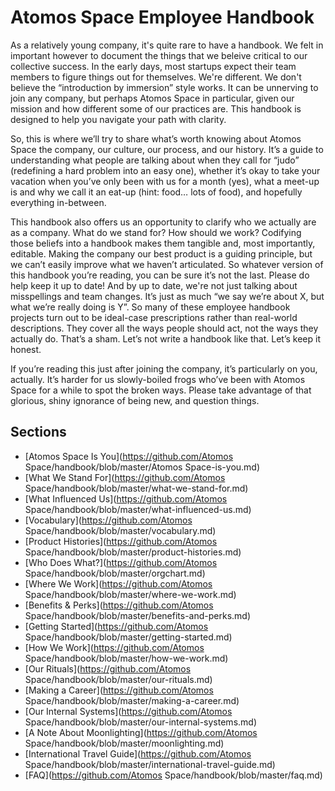 # Atomos Space Employee Handbook

As a relatively young company, it's quite rare to have a handbook. We felt in important however to document the things that we beleive critical to our collective success. In the early days, most startups expect their team members to figure things out for themselves. We're different. We don't believe the “introduction by immersion” style works. It can be unnerving to join any company, but perhaps Atomos Space in particular, given our mission and how different some of our practices are. This handbook is designed to help you navigate your path with clarity.

So, this is where we’ll try to share what’s worth knowing about Atomos Space the company, our culture, our process, and our history. It’s a guide to understanding what people are talking about when they call for “judo” (redefining a hard problem into an easy one), whether it’s okay to take your vacation when you’ve only been with us for a month (yes), what a meet-up is and why we call it an eat-up (hint: food… lots of food), and hopefully everything in-between.

This handbook also offers us an opportunity to clarify who we actually are as a company. What do we stand for? How should we work? Codifying those beliefs into a handbook makes them tangible and, most importantly, editable. Making the company our best product is a guiding principle, but we can’t easily improve what we haven’t articulated. So whatever version of this handbook you’re reading, you can be sure it’s not the last. Please do help keep it up to date! And by up to
date, we're not just talking about misspellings and team changes. It’s just as much “we say we’re about X, but what we’re really doing is Y”. So many of these employee handbook projects turn out to be ideal-case prescriptions rather than real-world descriptions. They cover all the ways people should act, not the ways they actually do. That’s a sham. Let’s not write a handbook like that. Let’s keep it honest.

If you’re reading this just after joining the company, it’s particularly on you, actually. It’s harder for us slowly-boiled frogs who’ve been with Atomos Space for a while to spot the broken ways. Please take advantage of that glorious, shiny ignorance of being new, and question things.

## Sections
* [Atomos Space Is You](https://github.com/Atomos Space/handbook/blob/master/Atomos Space-is-you.md)
* [What We Stand For](https://github.com/Atomos Space/handbook/blob/master/what-we-stand-for.md)
* [What Influenced Us](https://github.com/Atomos Space/handbook/blob/master/what-influenced-us.md)
* [Vocabulary](https://github.com/Atomos Space/handbook/blob/master/vocabulary.md)
* [Product Histories](https://github.com/Atomos Space/handbook/blob/master/product-histories.md)
* [Who Does What?](https://github.com/Atomos Space/handbook/blob/master/orgchart.md)
* [Where We Work](https://github.com/Atomos Space/handbook/blob/master/where-we-work.md)
* [Benefits & Perks](https://github.com/Atomos Space/handbook/blob/master/benefits-and-perks.md)
* [Getting Started](https://github.com/Atomos Space/handbook/blob/master/getting-started.md)
* [How We Work](https://github.com/Atomos Space/handbook/blob/master/how-we-work.md)
* [Our Rituals](https://github.com/Atomos Space/handbook/blob/master/our-rituals.md)
* [Making a Career](https://github.com/Atomos Space/handbook/blob/master/making-a-career.md)
* [Our Internal Systems](https://github.com/Atomos Space/handbook/blob/master/our-internal-systems.md)
* [A Note About Moonlighting](https://github.com/Atomos Space/handbook/blob/master/moonlighting.md)
* [International Travel Guide](https://github.com/Atomos Space/handbook/blob/master/international-travel-guide.md)
* [FAQ](https://github.com/Atomos Space/handbook/blob/master/faq.md)
